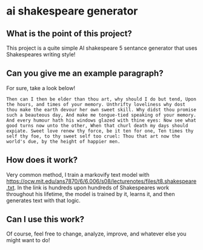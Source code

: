 # ai shakespeare generator
## What is the point of this project?
This project is a quite simple AI shakespeare 5 sentance generator that uses Shakespeares writing style!
## Can you give me an example paragraph?
For sure, take a look below!
```
Then can I then be elder than thou art, why should I do but tend, Upon the hours, and times of your memory. Unthrifty loveliness why dost thou make the earth devour her own sweet skill. Why didst thou promise such a beauteous day, And make me tongue-tied speaking of your memory. And every humour hath his windows glazed with thine eyes: Now see what good turns now unto the other, When that churl death my days should expiate. Sweet love renew thy force, be it ten for one, Ten times thy self thy foe, to thy sweet self too cruel: Thou that art now the world's due, by the height of happier men.
```
## How does it work?
Very common method, I train a markovify text model with <a>https://ocw.mit.edu/ans7870/6/6.006/s08/lecturenotes/files/t8.shakespeare.txt</a>. In the link is hundreds upon hundreds of Shakespeares work throughout his lifetime, the model is trained by it, learns it, and then generates text with that logic.
## Can I use this work?
Of course, feel free to change, analyze, improve, and whatever else you might want to do!
